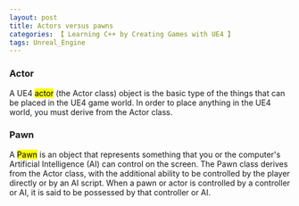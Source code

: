 ```yaml
---
layout: post
title: Actors versus pawns
categories: 【 Learning C++ by Creating Games with UE4 】
tags: Unreal_Engine
---
```


### Actor

A UE4 <mark>actor</mark> (the Actor class) object is the basic type of the things that can be placed in the UE4 game world. In order to place anything in the UE4 world, you must derive from the Actor class.

### Pawn

A <mark>Pawn</mark> is an object that represents something that you or the computer's Artificial Intelligence (AI) can control on the screen. The Pawn class derives from the Actor class, with the additional ability to be controlled by the player directly or by an AI script. When a pawn or actor is controlled by a controller or AI, it is said to be possessed by that controller or AI.
